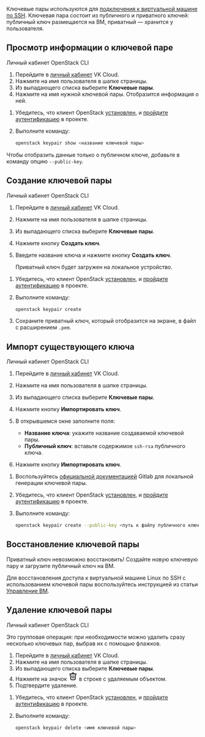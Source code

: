 Ключевые пары используются для [подключения к виртуальной машине по SSH](/ru/base/iaas/instructions/vm/vm-connect/vm-connect-nix). Ключевая пара состоит из публичного и приватного ключей: публичный ключ размещается на ВМ, приватный — хранится у пользователя.

## Просмотр информации о ключевой паре

<tabs>
<tablist>
<tab>Личный кабинет</tab>
<tab>OpenStack CLI</tab>
</tablist>
<tabpanel>

1. Перейдите в [личный кабинет](https://mcs.mail.ru/app/) VK Cloud.
1. Нажмите на имя пользователя в шапке страницы.
1. Из выпадающего списка выберите **Ключевые пары**.
1. Нажмите на имя нужной ключевой пары. Отобразится информация о ней.

</tabpanel>
<tabpanel>

1. Убедитесь, что клиент OpenStack [установлен](/ru/manage/tools-for-using-services/openstack-cli#1_ustanovite_klient_openstack), и [пройдите аутентификацию](/ru/manage/tools-for-using-services/openstack-cli#3_proydite_autentifikaciyu) в проекте.
1. Выполните команду:

   ```bash
   openstack keypair show <название ключевой пары>
   ```

<info>

Чтобы отобразить данные только о публичном ключе, добавьте в команду опцию `--public-key`.

</info>

</tabpanel>
</tabs>

## Создание ключевой пары

<tabs>
<tablist>
<tab>Личный кабинет</tab>
<tab>OpenStack CLI</tab>
</tablist>
<tabpanel>

1. Перейдите в [личный кабинет](https://mcs.mail.ru/app/) VK Cloud.
1. Нажмите на имя пользователя в шапке страницы.
1. Из выпадающего списка выберите **Ключевые пары**.
1. Нажмите кнопку **Создать ключ**.
1. Введите название ключа и нажмите кнопку **Создать ключ**.

   Приватный ключ будет загружен на локальное устройство.

</tabpanel>
<tabpanel>

1. Убедитесь, что клиент OpenStack [установлен](/ru/manage/tools-for-using-services/openstack-cli#1_ustanovite_klient_openstack), и [пройдите аутентификацию](/ru/manage/tools-for-using-services/openstack-cli#3_proydite_autentifikaciyu) в проекте.
1. Выполните команду:

   ```bash
   openstack keypair create 
   ```

1. Сохраните приватный ключ, который отобразится на экране, в файл с расширением `.pem`.

</tabpanel>
</tabs>

## Импорт существующего ключа

<tabs>
<tablist>
<tab>Личный кабинет</tab>
<tab>OpenStack CLI</tab>
</tablist>
<tabpanel>

1. Перейдите в [личный кабинет](https://mcs.mail.ru/app/) VK Cloud.
1. Нажмите на имя пользователя в шапке страницы.
1. Из выпадающего списка выберите **Ключевые пары**.
1. Нажмите кнопку **Импортировать ключ**.
1. В открывшемся окне заполните поля:

   - **Название ключа**: укажите название создаваемой ключевой пары.
   - **Публичный ключ**: вставьте содержимое `ssh-rsa` публичного ключа.

1. Нажмите кнопку **Импортировать ключ**.

</tabpanel>
<tabpanel>

1. Воспользуйтесь [официальной документацией](https://github.com/gitlabhq/gitlabhq/blob/master/doc/user/ssh.md#generate-an-ssh-key-pair) Gitlab для локальной генерации ключевой пары.
1. Убедитесь, что клиент OpenStack [установлен](/ru/manage/tools-for-using-services/openstack-cli#1_ustanovite_klient_openstack), и [пройдите аутентификацию](/ru/manage/tools-for-using-services/openstack-cli#3_proydite_autentifikaciyu) в проекте.
1. Выполните команду:

   ```bash
   openstack keypair create --public-key <путь к файлу публичного ключа> <имя ключевой пары>
   ```

</tabpanel>
</tabs>

## Восстановление ключевой пары

<err>

Приватный ключ невозможно восстановить! Создайте новую ключевую пару и загрузите публичный ключ на ВМ.

</err>

Для восстановления доступа к виртуальной машине Linux по SSH с использованием ключевой пары воспользуйтесь инструкцией из статьи [Управление ВМ](/ru/base/iaas/instructions/vm/vm-manage#vosstanovlenie_dostupa_k_vm_po_klyuchu).

## Удаление ключевой пары

<tabs>
<tablist>
<tab>Личный кабинет</tab>
<tab>OpenStack CLI</tab>
</tablist>
<tabpanel>

Это групповая операция: при необходимости можно удалить сразу несколько ключевых пар, выбрав их с помощью флажков.

1. Перейдите в [личный кабинет](https://mcs.mail.ru/app/) VK Cloud.
1. Нажмите на имя пользователя в шапке страницы.
1. Из выпадающего списка выберите **Ключевые пары**.
1. Нажмите на значок ![Корзина](./assets/trash-icon.svg "inline") в строке с удаляемым объектом.
1. Подтвердите удаление.

</tabpanel>
<tabpanel>

1. Убедитесь, что клиент OpenStack [установлен](/ru/manage/tools-for-using-services/openstack-cli#1_ustanovite_klient_openstack), и [пройдите аутентификацию](/ru/manage/tools-for-using-services/openstack-cli#3_proydite_autentifikaciyu) в проекте.
1. Выполните команду:

   ```bash
   openstack keypair delete <имя ключевой пары>
   ```

</tabpanel>
</tabs>
